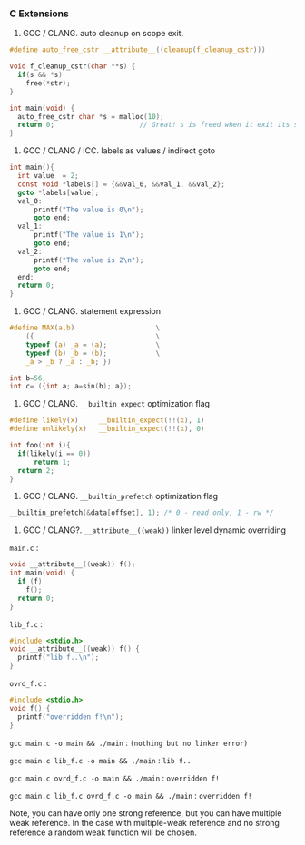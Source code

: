 ### C Extensions

1. GCC / CLANG. auto cleanup on scope exit. 
  ```c
  #define auto_free_cstr __attribute__((cleanup(f_cleanup_cstr)))
  
  void f_cleanup_cstr(char **s) { 
    if(s && *s) 
      free(*str); 
  }
  
  int main(void) {
    auto_free_cstr char *s = malloc(10);
    return 0;                     // Great! s is freed when it exit its scope   
  }
  ```

1. GCC / CLANG / ICC. labels as values / indirect goto
  ```c
  int main(){
    int value  = 2;
    const void *labels[] = {&&val_0, &&val_1, &&val_2};
    goto *labels[value];
    val_0:
        printf("The value is 0\n");
        goto end;
    val_1:
        printf("The value is 1\n");
        goto end;
    val_2:
        printf("The value is 2\n");
        goto end;
    end:
    return 0;
  }
  ```

1. GCC / CLANG. statement expression
  ```c
  #define MAX(a,b)                    \
      ({                              \
      typeof (a) _a = (a);            \
      typeof (b) _b = (b);            \
      _a > _b ? _a : _b; })
  
  int b=56;
  int c= ({int a; a=sin(b); a});
  ```

1. GCC / CLANG. ```__builtin_expect``` optimization flag
  ```c
  #define likely(x)     __builtin_expect(!!(x), 1)
  #define unlikely(x)   __builtin_expect(!!(x), 0)
  
  int foo(int i){
    if(likely(i == 0))
        return 1;
    return 2;
  }
  ```

1. GCC / CLANG. ```__builtin_prefetch``` optimization flag
  ```c
  __builtin_prefetch(&data[offset], 1); /* 0 - read only, 1 - rw */
  ```

1. GCC / CLANG?. ```__attribute__((weak))``` linker level dynamic overriding

  ```main.c``` :
  ```c
  void __attribute__((weak)) f();
  int main(void) {
    if (f)
      f();
    return 0;
  }
  ```

  ```lib_f.c``` :
  ```c
  #include <stdio.h>
  void __attribute__((weak)) f() {
    printf("lib f..\n");
  }
  ```
  
  ```ovrd_f.c``` :
  ```c
  #include <stdio.h>
  void f() {
    printf("overridden f!\n");
  }
  ```
  
  ```gcc main.c -o main && ./main``` : ```(nothing but no linker error)```
  
  ```gcc main.c lib_f.c -o main && ./main``` : ```lib f..```
  
  ```gcc main.c ovrd_f.c -o main && ./main``` : ```overridden f!```
  
  ```gcc main.c lib_f.c ovrd_f.c -o main && ./main``` : ```overridden f!```
  
  Note, you can have only one strong reference, but you can have multiple weak reference. 
  In the case with multiple-weak reference and no strong reference a random weak function will be chosen.
